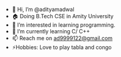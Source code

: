 - 👋 Hi, I’m @adityamadwal
- 🏠 Doing B.Tech CSE in Amity University
- 👀 I’m interested in learning programming.
- 🌱 I’m currently learning C/ C++
- 📫 Reach me on ad9999122@gmail.com
- ⚡Hobbies: Love to play tabla and congo


<!---
adityamadwal/adityamadwal is a ✨ special ✨ repository because its `README.md` (this file) appears on your GitHub profile.
You can click the Preview link to take a look at your changes.
--->
